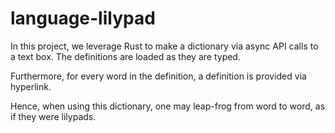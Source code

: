 # language-lilypad

In this project, we leverage Rust to make a dictionary via async API calls to a text box. The definitions are loaded as they are typed.

Furthermore, for every word in the definition, a definition is provided via hyperlink.

Hence, when using this dictionary, one may leap-frog from word to word, as if they were lilypads.
